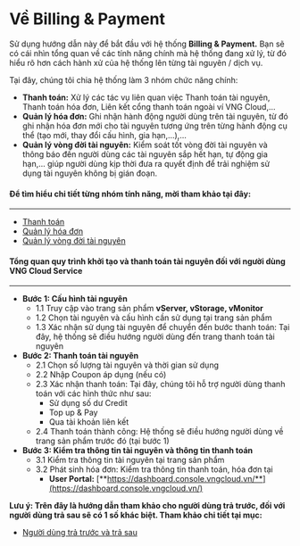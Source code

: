 # Về Billing & Payment

Sử dụng hướng dẫn này để bắt đầu với hệ thống **Billing & Payment.** Bạn sẽ có cái nhìn tổng quan về các tính năng chính mà hệ thống đang xử lý, từ đó hiểu rõ hơn cách hành xử của hệ thống lên từng tài nguyên / dịch vụ.

Tại đây, chúng tôi chia hệ thống làm 3 nhóm chức năng chính:

* **Thanh toán:** Xử lý các tác vụ liên quan việc Thanh toán tài nguyên, Thanh toán hóa đơn, Liên kết cổng thanh toán ngoài ví VNG Cloud,...
* **Quản lý hóa đơn:** Ghi nhận hành động người dùng trên tài nguyên, từ đó ghi nhận hóa đơn mới cho tài nguyên tương ứng trên từng hành động cụ thể (tạo mới, thay đổi cấu hình, gia hạn,...),...
* **Quản lý vòng đời tài nguyên:** Kiểm soát tốt vòng đời tài nguyên và thông báo đến người dùng các tài nguyên sắp hết hạn, tự động gia hạn,... giúp người dùng kịp thời đưa ra quyết định để trải nghiệm sử dụng tài nguyên không bị gián đoạn.

#### **Để tìm hiểu chi tiết từng nhóm tính năng, mời tham khảo tại đây:** <a href="#trainghiembilling-and-payment-detimhieuchitiettungnhomtinhnang-moithamkhaotaiday" id="trainghiembilling-and-payment-detimhieuchitiettungnhomtinhnang-moithamkhaotaiday"></a>

***

* [Thanh toán](https://docs.vngcloud.vn/pages/viewpage.action?pageId=49649291)
* [Quản lý hóa đơn](https://docs.vngcloud.vn/pages/viewpage.action?pageId=49649287)
* [Quản lý vòng đời tài nguyên](https://docs.vngcloud.vn/pages/viewpage.action?pageId=49649293)

#### **Tổng quan quy trình khởi tạo và thanh toán tài nguyên đối với người dùng VNG Cloud Service** <a href="#trainghiembilling-and-payment-tongquanquytrinhkhoitaovathanhtoantainguyendoivoinguoidungvngcloudserv" id="trainghiembilling-and-payment-tongquanquytrinhkhoitaovathanhtoantainguyendoivoinguoidungvngcloudserv"></a>

***

* **Bước 1: Cấu hình tài nguyên**
  * 1.1 Truy cập vào trang sản phẩm **vServer, vStorage, vMonitor**
  * 1.2 Chọn tài nguyên và cấu hình cần sử dụng tại trang sản phẩm
  * 1.3 Xác nhận sử dụng tài nguyên để chuyển đến bước thanh toán: Tại đây, hệ thống sẽ điều hướng người dùng đến trang thanh toán tài nguyên
* **Bước 2: Thanh toán tài nguyên**
  * 2.1 Chọn số lượng tài nguyên và thời gian sử dụng
  * 2.2 Nhập Coupon áp dụng (nếu có)
  * 2.3 Xác nhận thanh toán: Tại đây, chúng tôi hỗ trợ người dùng thanh toán với các hình thức như sau:
    * Sử dụng số dư Credit
    * Top up & Pay
    * Qua tài khoản liên kết
  * 2.4 Thanh toán thành công: Hệ thống sẽ điều hướng người dùng về trang sản phẩm trước đó (tại bước 1)
* **Bước 3: Kiểm tra thông tin tài nguyên và thông tin thanh toán**
  * 3.1 Kiểm tra thông tin tài nguyên tại trang sản phẩm
  * 3.2 Phát sinh hóa đơn: Kiểm tra thông tin thanh toán, hóa đơn tại
    * **User Portal:** [**https://dashboard.console.vngcloud.vn/**](https://dashboard.console.vngcloud.vn/)

**Lưu ý: Trên đây là hướng dẫn tham khảo cho người dùng trả trước, đối với người dùng trả sau sẽ có 1 số khác biệt. Tham khảo chi tiết tại mục:**

* [Người dùng trả trước và trả sau](https://docs.vngcloud.vn/pages/viewpage.action?pageId=49649325)
